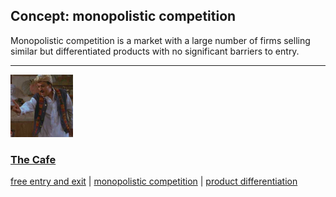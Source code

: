 ## Concept: monopolistic competition

Monopolistic competition is a market with a large number of firms selling similar but differentiated products with no significant barriers to entry.

<hr>
<div class="clip-listing">
<img src="media/icons/cafe_clip2.jpg" alt="The Cafe icon">

### [The Cafe](../clip/21/)

[free entry and exit](/concept/free-entry-and-exit/) | [monopolistic competition](/concept/monopolistic-competition/) | [product differentiation](/concept/product-differentiation/)
</div>

